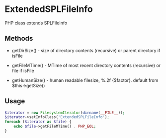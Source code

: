 ExtendedSPLFileInfo
===================

PHP class extends SPLFileInfo

Methods
-----

* getDirSize() - size of directory contents (recursive) or parent directory if isFile

* getFileMTime() - MTime of most recent directory contents (recursive) or file if isFile

* getHumanSize() - human readable filesize, %.2f {$factor}. default from $this->getSize()

Usage
------------

```php
$iterator = new FilesystemIterator(dirname(__FILE__));
$iterator->setInfoClass('ExtendedSPLFileInfo');
foreach ($iterator as $file) {
	echo $file->getFileMTime() . PHP_EOL;
}